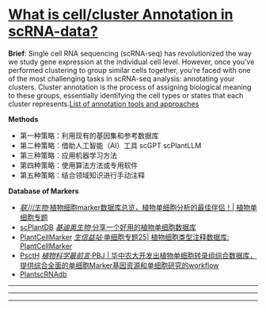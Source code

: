 # [What is cell/cluster Annotation in scRNA-data?](https://pluto.bio/resources/Learning%20Series/annotating-clusters-in-scrnaseq)
**Brief**: Single cell RNA sequencing (scRNA-seq) has revolutionized the way we study gene expression at the individual cell level. However, once you’ve performed clustering to group similar cells together, you’re faced with one of the most challenging tasks in scRNA-seq analysis: annotating your clusters. Cluster annotation is the process of assigning biological meaning to these groups, essentially identifying the cell types or states that each cluster represents.[List of annotation tools and approaches](https://airtable.com/appMd0h4vP7gzQaeK/shrgmvY3ZvswENjkJ/tblgv3JRYlbD34DYD)

**Methods**
  - 第一种策略：利用现有的基因集和参考数据库
  - 第二种策略：借助人工智能（AI）工具 scGPT scPlantLLM
  - 第三种策略：应用机器学习方法
  - 第四种策略：使用算法方法或专用软件
  - 第五种策略：结合领域知识进行手动注释

**Database of Markers**
  - [*联川生物*·植物细胞marker数据库总览，植物单细胞分析的最佳伴侣！| 植物单细胞专题](https://mp.weixin.qq.com/s/CXGkNuBDQin5MrPWMgt8ng)
  - [scPlantDB](https://biobigdata.nju.edu.cn/scplantdb/home) [*基迪奥生物*·分享一个好用的植物单细胞数据库](https://mp.weixin.qq.com/s/1dTCDc5U3dvCy15GfLRY4A)
  - [PlantCellMarker](https://www.tobaccodb.org/pcmdb/homePage) [*生信益站*·单细胞专题25| 植物细胞类型注释数据库: PlantCellMarker](https://mp.weixin.qq.com/s/Y1AyXa8jkQBV4yWo_HihTw)
  - [PsctH](http://jinlab.hzau.edu.cn/PsctH/) [*植物科学最前言*·PBJ | 华中农大开发出植物单细胞转录组综合数据库，提供综合全面的单细胞Marker基因资源和单细胞研究的workflow](https://mp.weixin.qq.com/s/5dMORWQeX4eTFgH0e1YkTg)
  - [PlantscRNAdb](http://ibi.zju.edu.cn/plantscrnadb/index.php)

---



---



---
